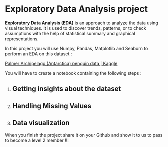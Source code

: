 # Exploratory Data Analysis project

**Exploratory Data Analysis (EDA)** is an approach to analyze the data using visual techniques. It is used to discover trends, patterns, or to check assumptions with the help of statistical summary and graphical representations.

In this project you will use Numpy, Pandas, Matplotlib and Seaborn to perform an EDA on this dataset :

[Palmer Archipelago (Antarctica) penguin data | Kaggle](https://www.kaggle.com/datasets/parulpandey/palmer-archipelago-antarctica-penguin-data)

You will have to create a notebook containing the following steps :

1) ## Getting insights about the dataset

2) ## Handling Missing Values

3) ## Data visualization

When you finish the project share it on your Github and show it to us to pass to become a level 2 member !!!
